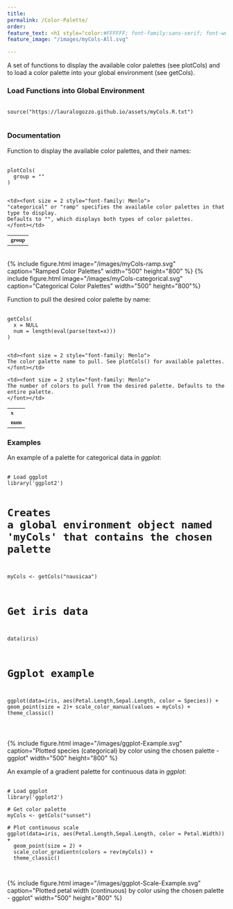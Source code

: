 ```yaml
---
title:
permalink: /Color-Palette/
order: 
feature_text: <h1 style="color:#FFFFFF; font-family:sans-serif; font-weight:normal"> Color Palette </h1>
feature_image: "/images/myCols-All.svg"

---
```

A set of functions to display the available color palettes (see plotCols) and to load a color
palette into your global environment (see getCols).

<h3> Load Functions into Global Environment </h3>
<pre>
  <code>
source("https://lauralogozzo.github.io/assets/myCols.R.txt")
  </code>
</pre>	

<h3> Documentation </h3>

Function to display the available color palettes, and their names:
<pre>
  <code>
plotCols(
  group = ""
)
  </code>
</pre>

<html>
<head>
<style>
table, th, td {
}

th, td {
  padding: 20px;
}
</style>
</head>
<body>

<table style="width:700px" padding = "3px">
  <tr>
    <td><b><font size = 2 style="font-family: Menlo">
    group
    </font></b></td>
    
    <td><font size = 2 style="font-family: Menlo">
    "categorical" or "ramp" specifies the available color palettes in that type to display.
    Defaults to "", which displays both types of color palettes.
    </font></td>
  </tr>
</table>

<br>
{% include figure.html image="/images/myCols-ramp.svg" caption="Ramped Color Palettes" width="500" height="800" %}
{% include figure.html image="/images/myCols-categorical.svg" caption="Categorical Color Palettes" width="500" height="800"%}

Function to pull the desired color palette by name:
<pre>
  <code>
getCols(
  x = NULL
  num = length(eval(parse(text=x)))
)
  </code>
</pre>

<html>
<head>
<style>
table, th, td {
}

th, td {
  padding: 20px;
}
</style>
</head>
<body>

<table style="width:700px" padding = "3px">
  <tr>
    <td><b><font size = 2 style="font-family: Menlo">
    x
    </font></b></td>
    
    <td><font size = 2 style="font-family: Menlo">
    The color palette name to pull. See plotCols() for available palettes.
    </font></td>
  </tr>
  
  <tr>
    <td><b><font size = 2 style="font-family: Menlo">
    num 
    </font></b></td>
    
    <td><font size = 2 style="font-family: Menlo">
    The number of colors to pull from the desired palette. Defaults to the entire palette.
    </font></td>
  </tr>
</table>

<h3> Examples </h3>
An example of a palette for categorical data in <em>ggplot</em>:
<pre>
  <code>
# Load ggplot
library('ggplot2')

# Creates a global environment object named 'myCols' that contains the chosen palette
myCols <- getCols("nausicaa")

# Get iris data
data(iris)

# Ggplot example
ggplot(data=iris, aes(Petal.Length,Sepal.Length, color = Species)) +
  geom_point(size = 2)+
  scale_color_manual(values = myCols) +
  theme_classic()

  </code>
</pre>

{% include figure.html image="/images/ggplot-Example.svg" caption="Plotted species (categorical) by color using the chosen palette - ggplot" width="500" height="800" %}

An example of a gradient palette for continuous data in <em>ggplot</em>:
<pre>
  <code>
# Load ggplot
library('ggplot2')

# Get color palette
myCols <- getCols("sunset")

# Plot continuous scale
ggplot(data=iris, aes(Petal.Length,Sepal.Length, color = Petal.Width)) +
  geom_point(size = 2) +
  scale_color_gradientn(colors = rev(myCols)) +
  theme_classic()

  </code>
</pre>

{% include figure.html image="/images/ggplot-Scale-Example.svg" caption="Plotted petal width (continuous) by color using the chosen palette - ggplot" width="500" height="800" %}


